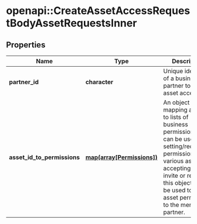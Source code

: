 # openapi::CreateAssetAccessRequestBodyAssetRequestsInner


## Properties
Name | Type | Description | Notes
------------ | ------------- | ------------- | -------------
**partner_id** | **character** | Unique identifier of a business partner to request asset access to. | [Pattern: ^\\d+$] 
**asset_id_to_permissions** | [**map(array[Permissions])**](array.md) | An object mapping asset ids to lists of business permissions. This can be used to setting/requesting permissions on various assets. If accepting an invite or request, this object would be used to grant asset permissions to the member or partner.  | [Min. items: 1] 


